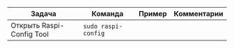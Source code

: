 |Задача|Команда|Пример|Комментарии|
|-|-|-|-|					
|Открыть Raspi-Config Tool|`sudo raspi-config`|||